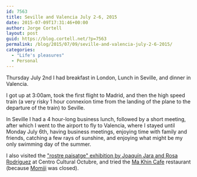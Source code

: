 ```yaml
---
id: 7563
title: Seville and Valencia July 2-6, 2015
date: 2015-07-09T17:31:46+00:00
author: Jorge Cortell
layout: post
guid: https://blog.cortell.net/?p=7563
permalink: /blog/2015/07/09/seville-and-valencia-july-2-6-2015/
categories:
  - "Life's pleasures"
  - Personal
---
```

Thursday July 2nd I had breakfast in London, Lunch in Seville, and dinner in Valencia. 

I got up at 3:00am, took the first flight to Madrid, and then the high speed train (a very risky 1 hour connexion time from the landing of the plane to the departure of the train) to Seville.

In Seville I had a 4 hour-long business lunch, followed by a short meeting, after which I went to the airport to fly to Valencia, where I stayed until Monday July 6th, having business meetings, enjoying time with family and friends, catching a few rays of sunshine, and enjoying what might be my only swimming day of the summer.

I also visited the <a href="https://www.octubre.cat/activ_fitxa.php?id_activitat=2339" target="_blank">"rostre paisatge" exhibition by Joaquín Jara and Rosa Rodríguez</a> at Centro Cultural Octubre, and tried the <a href="https://www.makhincafe.com/" target="_blank">Ma Khin Cafe</a> restaurant (because <a href="https://momijicocina.es/" target="_blank">Momiji</a> was closed).